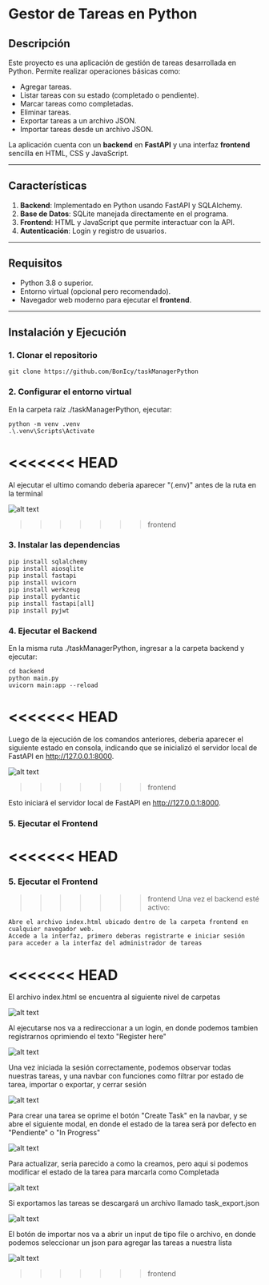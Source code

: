 # Gestor de Tareas en Python

## Descripción
Este proyecto es una aplicación de gestión de tareas desarrollada en Python. Permite realizar operaciones básicas como:
- Agregar tareas.
- Listar tareas con su estado (completado o pendiente).
- Marcar tareas como completadas.
- Eliminar tareas.
- Exportar tareas a un archivo JSON.
- Importar tareas desde un archivo JSON.

La aplicación cuenta con un **backend** en **FastAPI** y una interfaz **frontend** sencilla en HTML, CSS y JavaScript.

---

## Características
1. **Backend**: Implementado en Python usando FastAPI y SQLAlchemy.  
2. **Base de Datos**: SQLite manejada directamente en el programa.  
3. **Frontend**: HTML y JavaScript que permite interactuar con la API.  
4. **Autenticación**: Login y registro de usuarios.  

---

## Requisitos
- Python 3.8 o superior.  
- Entorno virtual (opcional pero recomendado).  
- Navegador web moderno para ejecutar el **frontend**.

---

## Instalación y Ejecución

### 1. Clonar el repositorio
```
git clone https://github.com/BonIcy/taskManagerPython
```
### 2. Configurar el entorno virtual

En la carpeta raíz ./taskManagerPython, ejecutar:
```
python -m venv .venv
.\.venv\Scripts\Activate
```
<<<<<<< HEAD
=======
Al ejecutar el ultimo comando deberia aparecer "(.env)" antes de la ruta en la terminal

![alt text](frontend/doc/env.png)

>>>>>>> frontend

### 3. Instalar las dependencias
```
pip install sqlalchemy
pip install aiosqlite
pip install fastapi
pip install uvicorn
pip install werkzeug
pip install pydantic
pip install fastapi[all]
pip install pyjwt
```
### 4. Ejecutar el Backend

En la misma ruta ./taskManagerPython, ingresar a la carpeta backend y ejecutar:
```
cd backend
python main.py
uvicorn main:app --reload
```
<<<<<<< HEAD
=======

Luego de la ejecución de los comandos anteriores, deberia aparecer el siguiente estado en consola, indicando que se inicializó el servidor local de FastAPI en http://127.0.0.1:8000.

![alt text](frontend/doc/startup.png)
>>>>>>> frontend

Esto iniciará el servidor local de FastAPI en http://127.0.0.1:8000.

### 5. Ejecutar el Frontend

<<<<<<< HEAD
=======
### 5. Ejecutar el Frontend

>>>>>>> frontend
Una vez el backend esté activo:

    Abre el archivo index.html ubicado dentro de la carpeta frontend en cualquier navegador web.
    Accede a la interfaz, primero deberas registrarte e iniciar sesión para acceder a la interfaz del administrador de tareas
<<<<<<< HEAD
=======

El archivo index.html se encuentra al siguiente nivel de carpetas

![alt text](frontend/doc/indexhtml.png)

Al ejecutarse nos va a redireccionar a un login, en donde podemos tambien registrarnos oprimiendo el texto "Register here"

![alt text](frontend/doc/login.png)

Una vez iniciada la sesión correctamente, podemos observar todas nuestras tareas, y una navbar con funciones como filtrar por estado de tarea, importar o exportar, y cerrar sesión

![alt text](frontend/doc/tasks.png)

Para crear una tarea se oprime el botón "Create Task" en la navbar, y se abre el siguiente modal, en donde el estado de la tarea será por defecto en "Pendiente" o "In Progress"

![alt text](frontend/doc/create.png)

Para actualizar, seria parecido a como la creamos, pero aqui si podemos modificar el estado de la tarea para marcarla como Completada

![alt text](frontend/doc/update.png)

Si exportamos las tareas se descargará un archivo llamado task_export.json

![alt text](frontend/doc/export.png)

El botón de importar nos va a abrir un input de tipo file o archivo, en donde podemos seleccionar un json para agregar las tareas a nuestra lista

![alt text](frontend/doc/import.png)
>>>>>>> frontend
